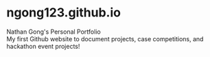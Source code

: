 # ngong123.github.io
Nathan Gong's Personal Portfolio
<br> My first Github website to document projects, case competitions, and hackathon event projects!
